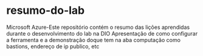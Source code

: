 # resumo-do-lab
 Microsoft Azure-Este repositório contém o resumo das lições aprendidas durante o desenvolvimento do lab na DIO
 Apresentação de como configurar a ferramenta e a demonstração doque tem na aba computação como bastions, endereço de ip publico, etc
